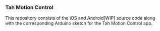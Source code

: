 ### Tah Motion Control
This repository consists of the iOS and Android[WIP] source code along with the corresponding Arduino sketch for the Tah Motion Control app.
